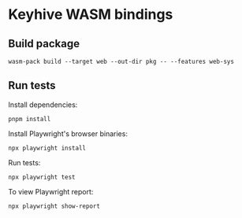 # Keyhive WASM bindings

## Build package

```
wasm-pack build --target web --out-dir pkg -- --features web-sys
```

## Run tests

Install dependencies:
```
pnpm install
```

Install Playwright's browser binaries:
```
npx playwright install
```

Run tests:
```
npx playwright test
```

To view Playwright report:
```
npx playwright show-report
```
